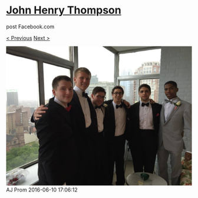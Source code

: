 # [John Henry Thompson](../README.md)
post Facebook.com

[< Previous](2016-06-10-34.md) [Next >](2014-08-01-1.md)

[![](../media/2016-06-10/AJ-Prom-33.jpg)](../README.md)
AJ Prom
2016-06-10 17:06:12